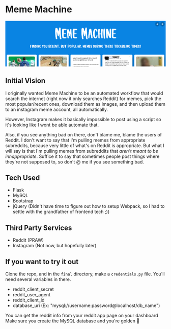 # Meme Machine
![Hero Image](https://github.com/angarc/engi1006-final/blob/master/ag4219-final/static/images/hero.png)

## Initial Vision
I originally wanted Meme Machine to be an automated workflow that would search the internet (right now it only searches Reddit) for memes, pick the most popular/recent ones, download them as images, and then upload them to an instagram meme account, all automatically.

However, Instagram makes it basically impossible to post using a script so it's looking like I wont be able automate that. 

Also, if you see anything bad on there, don't blame me, blame the users of Reddit. I don't want to say that I'm pulling memes from appropriate subreddits, because very little of what's on Reddit is appropriate. But what I will say is that I'm pulling memes from subreddits that *aren't meant to be innappropriate*. Suffice it to say that sometimes people post things where they're not supposed to, so don't @ me if you see something bad.

## Tech Used
- Flask
- MySQL
- Bootstrap
- jQuery (Didn't have time to figure out how to setup Webpack, so I had to settle with the grandfather of frontend tech ;))

## Third Party Services
- Reddit (PRAW)
- Instagram (Not now, but hopefully later)

## If you want to try it out
Clone the repo, and in the `final` directory, make a `credentials.py` file. You'll need several variables in there.
- reddit_client_secret
- reddit_user_agent
- reddit_client_id
- database_uri (Ex: "mysql://username:password@localhost/db_name")

You can get the reddit info from your reddit app page on your dashboard
Make sure you create the MySQL database and you're golden 🚀